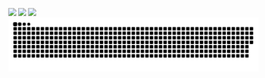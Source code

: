 

<a>
  <img src="https://komarev.com/ghpvc/?username=FabioKnuppVaz&style=for-the-badge" />
</a>

<a>
  <img src="https://github-readme-stats.vercel.app/api?username=FabioKnuppVaz&show_icons=true" />
</a>

<a href="https://github.com/anuraghazra/github-readme-stats">
  <img src="https://github-readme-stats.vercel.app/api/top-langs/?username=FabioKnuppVaz&langs_count=99" />
</a>

<a>
  <img src="https://github.com/FabioKnuppVaz/FabioKnuppVaz/blob/output/github-contribution-grid-snake.svg" />
</a>

